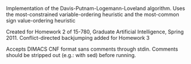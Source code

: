 Implementation of the Davis-Putnam-Logemann-Loveland algorithm.
Uses the most-constrained variable-ordering heuristic
and the most-common sign value-ordering heuristic

Created for Homework 2 of 15-780, Graduate Artificial Intelligence, Spring 2011.
Conflict-directed backjumping added for Homework 3

Accepts DIMACS CNF format sans comments through stdin.
Comments should be stripped out (e.g.: with sed) before running.